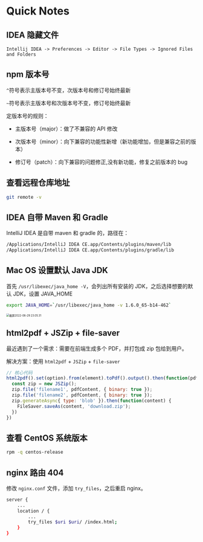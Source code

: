 # Quick Notes

## IDEA 隐藏文件

```
Intellij IDEA -> Preferences -> Editor -> File Types -> Ignored Files and Folders
```

## npm 版本号

`^`符号表示主版本号不变，次版本号和修订号始终最新

`~`符号表示主版本号和次版本号不变，修订号始终最新

定版本号的规则：

- 主版本号（major）：做了不兼容的 API 修改

- 次版本号（minor）：向下兼容的功能性新增（新功能增加，但是兼容之前的版本）

- 修订号（patch）：向下兼容的问题修正,没有新功能，修复之前版本的 bug

## 查看远程仓库地址

```bash
git remote -v
```

## IDEA 自带 Maven 和 Gradle

IntelliJ IDEA 是自带 maven 和 gradle 的，路径在：

```bash
/Applications/IntelliJ IDEA CE.app/Contents/plugins/maven/lib
/Applications/IntelliJ IDEA CE.app/Contents/plugins/gradle/lib
```

## Mac OS 设置默认 Java JDK

首先 `/usr/libexec/java_home -V`，会列出所有安装的 JDK，之后选择想要的默认 JDK，设置 JAVA_HOME

```bash
export JAVA_HOME=`/usr/libexec/java_home -v 1.6.0_65-b14-462`
```

<img src="https://notes-1312649150.cos.ap-shanghai.myqcloud.com/images/%E6%88%AA%E5%B1%8F2022-06-29%2023.05.31.png" alt="截屏2022-06-29 23.05.31" style="zoom:50%;" />

## html2pdf + JSZip + file-saver

最近遇到了一个需求：需要在前端生成多个 PDF，并打包成 zip 包给到用户。

解决方案：使用 `html2pdf` + `JSZip` + `file-saver`

```javascript
// 核心代码
html2pdf().set(option).from(element).toPdf().output().then(function(pdfContent) {
  const zip = new JSZip();
  zip.file('filename1', pdfContent, { binary: true });
  zip.file('filename2', pdfContent, { binary: true });
  zip.generateAsync{ type: 'blob' }).then(function(content) {
    FileSaver.saveAs(content, 'download.zip');
  })
})
```

## 查看 CentOS 系统版本

```bash
rpm -q centos-release
```

## nginx 路由 404

修改 `nginx.conf` 文件，添加 `try_files`，之后重启 nginx。

```bash
server {
	...
	location / {
		...
		try_files $uri $uri/ /index.html;
	}
}
```
